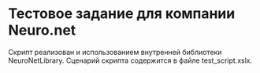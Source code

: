 # Тестовое задание для компании Neuro.net

Скрипт реализован и использованием внутренней библиотеки NeuroNetLibrary.
Сценарий скрипта содержится в файле test_script.xslx.
